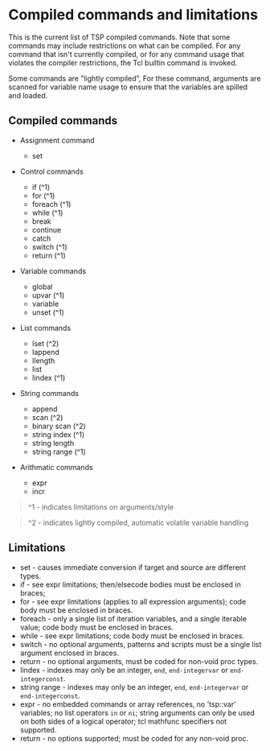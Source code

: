 # Compiled commands and limitations

This is the current list of TSP compiled commands.  Note that some commands
may include restrictions on what can be compiled.  For any command that
isn't currently compiled, or for any command usage that violates the
compiler restrictions, the Tcl builtin command is invoked.

Some commands are "lightly compiled", For these command, arguments are scanned
for variable name usage to ensure that the variables are spilled and loaded.

## Compiled commands

  * Assignment command
    * set

  * Control commands
    * if (^1)
    * for (^1)
    * foreach (^1)
    * while (^1)
    * break
    * continue
    * catch
    * switch (^1)
    * return (^1)

  * Variable commands
    * global
    * upvar (^1)
    * variable
    * unset (^1)

  * List commands
    * lset  (^2) 
    * lappend
    * llength
    * list
    * lindex (^1)

  * String commands
    * append
    * scan  (^2)
    * binary scan  (^2)
    * string index (^1)
    * string length
    * string range (^1)

  * Arithmatic commands
    * expr
    * incr
  
 > ^1 - indicates limitations on arguments/style

 > ^2 - indicates lightly compiled, automatic volatile variable handling


## Limitations

  * set - causes immediate conversion if target and source are different types.
  * if - see expr limitations; then/elsecode bodies must be enclosed in braces;
  * for - see expr limitations (applies to all expression arguments); code body must be 
    enclosed in braces. 
  * foreach - only a single list of iteration variables, and a single iterable value; code body must
    be enclosed in braces.
  * while - see expr limitations; code body must be enclosed in braces.
  * switch - no optional arguments, patterns and scripts must be a single list argument enclosed in braces.
  * return - no optional arguments, must be coded for non-void proc types.
  * lindex - indexes may only be an integer, `end`, `end-integervar` or `end-integerconst`.
  * string range - indexes may only be an integer, `end`, `end-integervar` or `end-integerconst`.
  * expr - no embedded commands or array references, no 'tsp::var' variables; no list operators `in` or `ni`;
    string arguments can only be used on both sides of a logical operator; tcl mathfunc specifiers not supported.
  * return - no options supported; must be coded for any non-void proc.


